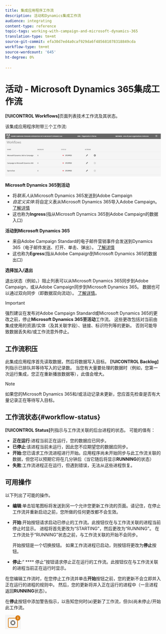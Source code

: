 ```yaml
---
title: 集成应用程序工作流
description: 活动和Dynamics集成工作流
audience: integrating
content-type: reference
topic-tags: working-with-campaign-and-microsoft-dynamics-365
translation-type: tm+mt
source-git-commit: efa30d7ed4a0caf929da6f485681078318849cda
workflow-type: tm+mt
source-wordcount: '645'
ht-degree: 0%

---
```



# 活动 - Microsoft Dynamics 365集成工作流

**[!UICONTROL Workflows]**&#x200B;页面列表技术工作流及其状态。

该集成应用程序附带三个工作流:

![](assets/do-not-localize/d365-to-acs-ui-page-workflows.png)

**Microsoft Dynamics 365到活动**
* 将&#x200B;*联系人*&#x200B;从Microsoft Dynamics 365发送到Adobe Campaign
* *自定义实体*:将自定义表从Microsoft Dynamics 365导入Adobe Campaign。[了解详情](../../integrating/using/d365-acs-using-the-integration.md#data-flows)
* 这也称为&#x200B;**Ingress**(指从Microsoft Dynamics 365到Adobe Campaign的数据入口)

**活动到Microsoft Dynamics 365**
* 来自Adobe Campaign Standard的电子邮件营销事件会发送到Dynamics 365（电子邮件发送、打开、单击、弹出）。 [了解详情](../../integrating/using/d365-acs-using-the-integration.md#email-marketing-event-flow)
* 这也称为&#x200B;**Egress**(指从Adobe Campaign到Microsoft Dynamics 365的数据出口)

**选择加入/退出**

退出状态（例如，）阻止列表可以从Microsoft Dynamics 365同步到Adobe Campaign，或从Adobe Campaign同步到Microsoft Dynamics 365。 数据也可以通过双向同步（即数据双向流动）。 [了解详情](../../integrating/using/d365-acs-self-service-app-data-sync.md#opt-in-out-wf)。

>[!IMPORTANT]
>
>强烈建议在发布对Adobe Campaign Standard或Microsoft Dynamics 365的更改之前，停止&#x200B;**Microsoft Dynamics 365至活动**&#x200B;工作流。 这些更改包括对当前由集成使用的资源/实体（及其关联字段）、链接、标识符列等的更新。 否则可能导致数据丢失和/或工作流意外停止。

## 工作流积压

此集成应用程序首先读取数据，然后将数据写入目标。 **[!UICONTROL Backlog]**&#x200B;列指示已排队并等待写入的记录数。 当您有大量要处理的数据时（例如，您第一次运行集成，您正在重新播放数据等），此值会增大。

>[!NOTE]
>如果您的Microsoft Dynamics 365和/或活动记录未更新，您应首先检查是否有大量记录正在等待写入目标。


## 工作流状态{#workflow-status}

**[!UICONTROL Status]**&#x200B;列指示与工作流关联的后台进程的状态。 可能的值有：

* **正在运行**:进程当前正在运行，您的数据应已同步。
* **已停止**:该进程当前未运行，因此您不应期望您的数据应同步。
* **开始**:您已请求工作流进程进行开始。应用程序尚未开始同步与此工作流关联的数据，但您可以预期它将在几分钟后（当它随后将显示&#x200B;**RUNNING**&#x200B;的状态）
* **失败**:工作流进程正在运行，但遇到错误，无法从这些进程恢复。

## 可用操作

以下列出了可能的操作。

* **编辑**:单击铅笔图标将发送到另一个允许您更新工作流的页面。请记住，在停止工作流并重新启动之前，您所做的任何更改都不会生效。

* **开始**:开始按钮请求启动已停止的工作流。此按钮仅在与工作流关联的进程当前停止时显示。 进程将首先更改为“STARTING”，然后更改为“RUNNING”。 在工作流处于“RUNNING”状态之前，与工作流关联的开始不会同步。

   开始按钮是一个切换按钮。 如果工作流进程已启动，则按钮将更改为&#x200B;**停止**&#x200B;按钮。

* **停止**:“ **** 停止”按钮请求停止正在运行的工作流。此按钮仅在与工作流关联的进程当前正在运行时显示。

在您编辑工作流时，在您停止工作流并单击&#x200B;**开始**&#x200B;按钮之前，您的更新不会立即并入正在运行的进程的规则中。 然后，您的更新将并入正在运行的进程中（一旦进程返回&#x200B;**RUNNING**&#x200B;状态）。

在&#x200B;**停止**&#x200B;按钮中添加警告指示，以告知您何时(a)更新了工作流，但(b)尚未停止/开始此工作流。

![](assets/do-not-localize/d365-to-acs-icon-stop-with-changes.png)

